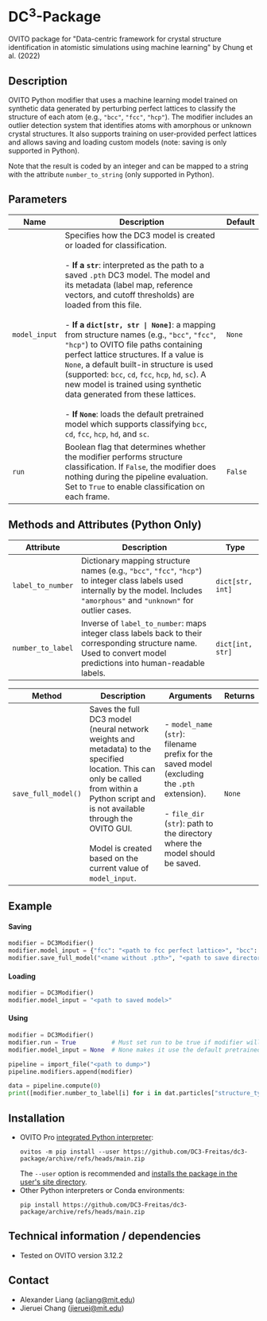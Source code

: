 # DC<sup>3</sup>-Package
OVITO package for "Data-centric framework for crystal structure identification in atomistic simulations using machine learning" by Chung et al. (2022)

## Description
OVITO Python modifier that uses a machine learning model trained on synthetic data generated by perturbing perfect lattices to classify the structure of each atom (e.g., `"bcc"`, `"fcc"`, `"hcp"`). The modifier includes an outlier detection system that identifies atoms with amorphous or unknown crystal structures. It also supports training on user-provided perfect lattices and allows saving and loading custom models (note: saving is only supported in Python).

Note that the result is coded by an integer and can be mapped to a string with the attribute `number_to_string` (only supported in Python).

## Parameters
| **Name**      | **Description**                                                                                                                                                                                                                                                                                                                                                                                                                                                                                                                                                                                                                                                                              | **Default** |
|---------------|----------------------------------------------------------------------------------------------------------------------------------------------------------------------------------------------------------------------------------------------------------------------------------------------------------------------------------------------------------------------------------------------------------------------------------------------------------------------------------------------------------------------------------------------------------------------------------------------------------------------------------------------------------------------------------------------|-------------|
| `model_input` | Specifies how the DC3 model is created or loaded for classification.<br><br>- **If a `str`**: interpreted as the path to a saved `.pth` DC3 model. The model and its metadata (label map, reference vectors, and cutoff thresholds) are loaded from this file.<br><br>- **If a `dict[str, str \| None]`**: a mapping from structure names (e.g., `"bcc"`, `"fcc"`, `"hcp"`) to OVITO file paths containing perfect lattice structures. If a value is `None`, a default built-in structure is used (supported: `bcc`, `cd`, `fcc`, `hcp`, `hd`, `sc`). A new model is trained using synthetic data generated from these lattices.<br><br>- **If `None`**: loads the default pretrained model which supports classifying `bcc`, `cd`, `fcc`, `hcp`, `hd`, and `sc`. | `None`      |
| `run`         | Boolean flag that determines whether the modifier performs structure classification. If `False`, the modifier does nothing during the pipeline evaluation. Set to `True` to enable classification on each frame.                                                                                                                                                                                                                                                                                                                                                                                               | `False`     |

## Methods and Attributes (Python Only)
| **Attribute**       | **Description**                                                                                                                                                     | **Type**       |
|---------------------|---------------------------------------------------------------------------------------------------------------------------------------------------------------------|----------------|
| `label_to_number`   | Dictionary mapping structure names (e.g., `"bcc"`, `"fcc"`, `"hcp"`) to integer class labels used internally by the model. Includes `"amorphous"` and `"unknown"` for outlier cases. | `dict[str, int]` |
| `number_to_label`   | Inverse of `label_to_number`: maps integer class labels back to their corresponding structure name. Used to convert model predictions into human-readable labels.   | `dict[int, str]` |

| **Method**            | **Description**                                                                                                                                                                                                                                                                                            | **Arguments**                                                                                                                                                                                                                 | **Returns** |
|-----------------------|------------------------------------------------------------------------------------------------------------------------------------------------------------------------------------------------------------------------------------------------------------------------------------------------------------|-------------------------------------------------------------------------------------------------------------------------------------------------------------------------------------------------------------------------------|-------------|
| `save_full_model()`   | Saves the full DC3 model (neural network weights and metadata) to the specified location. This can only be called from within a Python script and is not available through the OVITO GUI.<br><br>Model is created based on the current value of `model_input`. | - `model_name` (`str`): filename prefix for the saved model (excluding the `.pth` extension).<br><br>- `file_dir` (`str`): path to the directory where the model should be saved.                                        | `None`      |

## Example

#### Saving
```py
modifier = DC3Modifier()
modifier.model_input = {"fcc": "<path to fcc perfect lattice>", "bcc": None, "hcp": None, "cd": None}
modifier.save_full_model("<name without .pth>", "<path to save directory>")
```
#### Loading
```py
modifier = DC3Modifier()
modifier.model_input = "<path to saved model>"
```
#### Using
```py
modifier = DC3Modifier()
modifier.run = True          # Must set run to be true if modifier will be used to compute
modifier.model_input = None  # None makes it use the default pretrained model

pipeline = import_file("<path to dump>")
pipeline.modifiers.append(modifier)

data = pipeline.compute(0)
print([modifier.number_to_label[i] for i in dat.particles["structure_type"].array])
```

## Installation
- OVITO Pro [integrated Python interpreter](https://docs.ovito.org/python/introduction/installation.html#ovito-pro-integrated-interpreter):
  ```
  ovitos -m pip install --user https://github.com/DC3-Freitas/dc3-package/archive/refs/heads/main.zip
  ```
  The `--user` option is recommended and [installs the package in the user's site directory](https://pip.pypa.io/en/stable/user_guide/#user-installs).
- Other Python interpreters or Conda environments:
  ```
  pip install https://github.com/DC3-Freitas/dc3-package/archive/refs/heads/main.zip
  ```

## Technical information / dependencies
- Tested on OVITO version 3.12.2

## Contact
- Alexander Liang (acliang@mit.edu)
- Jieruei Chang (jieruei@mit.edu)
